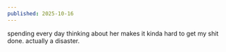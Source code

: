```yaml
---
published: 2025-10-16
---
```


spending every day thinking about her makes it kinda hard to get my shit done. actually a disaster.